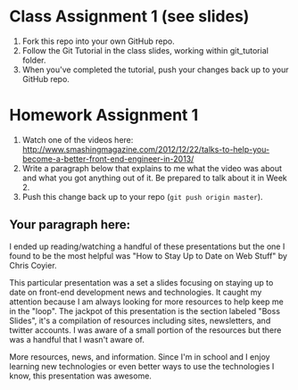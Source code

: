 # Class Assignment 1 (see slides)

1. Fork this repo into your own GitHub repo.
1. Follow the Git Tutorial in the class slides, working within git_tutorial folder.
1. When you've completed the tutorial, push your changes back up to your GitHub repo.

# Homework Assignment 1

1. Watch one of the videos here: http://www.smashingmagazine.com/2012/12/22/talks-to-help-you-become-a-better-front-end-engineer-in-2013/
1. Write a paragraph below that explains to me what the video was about and what you got anything out of it. Be prepared to talk about it in Week 2.
1. Push this change back up to your repo (`git push origin master`).

## Your paragraph here:

I ended up reading/watching a handful of these presentations but the one I found to be the most helpful was "How to Stay Up to Date on Web Stuff" by Chris Coyier.

This particular presentation was a set a slides focusing on staying up to date on front-end development news and technologies. It caught my attention because I am always looking for more resources to help keep me in the "loop". The jackpot of this presentation is the section labeled "Boss Slides", it's a compilation of resources including sites, newsletters, and twitter accounts. I was aware of a small portion of the resources but there was a handful that I wasn't aware of. 

More resources, news, and information. Since I'm in school and I enjoy learning new technologies or even better ways to use the technologies I know, this presentation was awesome.